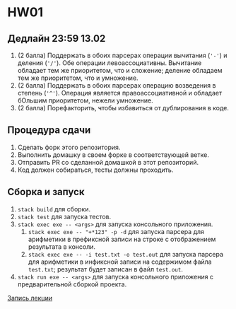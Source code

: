 # HW01

## Дедлайн 23:59 13.02

1. (2 балла) Поддержать в обоих парсерах операции вычитания (`'-'`) и деления (`'/'`). Обе операции левоассоциативны. Вычитание обладает тем же приоритетом, что и сложение; деление обладаем тем же приоритетом, что и умножение.
1. (2 балла) Поддержать в обоих парсерах операцию возведения в степень (`'^'`). Операция является правоассоциативной и обладает бОльшим приоритетом, нежели умножение.
2. (2 балла) Порефакторить, чтобы избавиться от дублирования в коде.

## Процедура сдачи

1. Сделать форк этого репозитория.
2. Выполнить домашку в своем форке в соответствующей ветке.
3. Отправить PR со сделанной домашкой в этот репозиторий.
4. Код должен собираться, тесты должны проходить.

## Сборка и запуск

1. `stack build` для сборки.
2. `stack test` для запуска тестов.
3. `stack exec exe -- <args>` для запуска консольного приложения.
   1. `stack exec exe -- "+*123" -p -d` для запуска парсера для арифметики в префиксной записи на строке с отображением результата в консоли.
   2. `stack exec exe -- -i test.txt -o test.out` для запуска парсера для арифметики в инфиксной записи на содержимом файла `test.txt`; результат будет записан в файл `test.out`.
4. `stack run exe -- <args>` для запуска консольного приложения с предварительной сборкой проекта.

[Запись лекции](https://drive.google.com/file/d/1sKYYPl24H4Rd3uKJZHb7axkHPEOgEMbs/view?usp=sharing)
